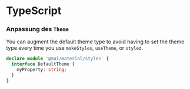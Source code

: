 # TypeScript

### Anpassung des `Theme`

You can augment the default theme type to avoid having to set the theme type every time you use `makeStyles`, `useTheme`, or `styled`.

```typescript
declare module '@mui/material/styles' {
  interface DefaultTheme {
    myProperty: string;
  }
}
```
